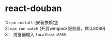 # react-douban<br>

1:  `npm install` (安装依赖包)<br>
2:  `npm run watch` (开启webpack服务器，默认8080)<br>
3：  浏览器输入 `localhost:8080`

